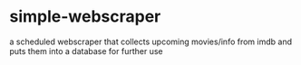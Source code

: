 # simple-webscraper

a scheduled webscraper that collects upcoming movies/info from imdb and puts them into a database for further use
